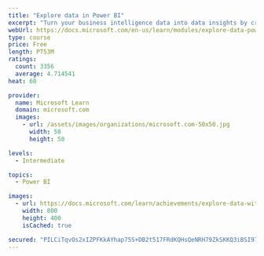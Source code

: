 ```yaml
---
title: "Explore data in Power BI"
excerpt: "Turn your business intelligence data into data insights by creating and configuring Power BI dashboards."
webUrl: https://docs.microsoft.com/en-us/learn/modules/explore-data-power-bi/
type: course
price: Free
length: PT53M
ratings:
  count: 3356
  average: 4.714541
heat: 60

provider:
  name: Microsoft Learn
  domain: microsoft.com
  images:
    - url: /assets/images/organizations/microsoft.com-50x50.jpg
      width: 50
      height: 50

levels:
  - Intermediate

topics:
  - Power BI

images:
  - url: https://docs.microsoft.com/learn/achievements/explore-data-with-power-bi-desktop-social.png
    width: 800
    height: 400
    isCached: true

secured: "PILCiTqvOs2xIZPFKkAYhap75S+DB2t517FRdKQHsQeNRH79ZkSKKQ3iBSI970KgQiktOaO1pCGQ5RhSM8ZuUdKGxB1GBD8XpJrx4qYpLEktr3Lex2Hutg4sfwTlianhhtGrr8ALgOSXtkUoyu+KfWoni+LvcGaDQCoFE+nR9i3rwFdvSqWWMbosUu5FcNhARU62zjIFc4t+06B4oP0ujwLpTm3DOGz9FEQYoqr0GAvs1ss6tZc3mcDy0XZGQqY12gz2OdOQicOdYsKCZb5eC1HV+peHPUmpWrkzauzI7bIkvDeetGREK7fPkr13RNfpi1Yga1BVF435U7DXPPi4AN3MyCAJOYuLYz6685T3R+9YGoI/hl7C2qeFa2zZXpvrRn6+WB7pJbJ9BZQNaqsqPWNZMdFGZbt8hTNnagut0xA=;AKWhEk7cZW0gEYxMUZZV7w=="
---
```


